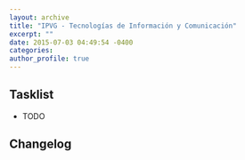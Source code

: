 ```yaml
---
layout: archive
title: "IPVG - Tecnologías de Información y Comunicación"
excerpt: ""
date: 2015-07-03 04:49:54 -0400
categories: 
author_profile: true
---
```


## Tasklist

- TODO

## Changelog

